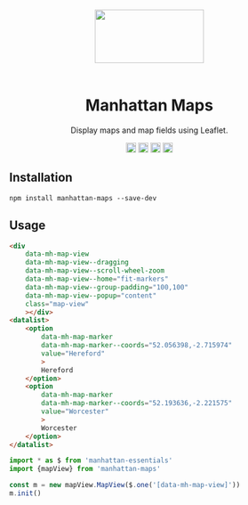 <div align="center">
    <img width="196" height="96" vspace="20" src="http://assets.getme.co.uk/manhattan-logo--variation-b.svg">
    <h1>Manhattan Maps</h1>
    <p>Display maps and map fields using Leaflet.</p>
    <a href="https://badge.fury.io/js/manhattan-maps"><img src="https://badge.fury.io/js/manhattan-maps.svg" alt="npm version" height="18"></a>
    <a href="https://travis-ci.org/GetmeUK/manhattan-js-maps"><img src="https://travis-ci.org/GetmeUK/manhattan-js-maps.svg?branch=master" alt="Build Status" height="18"></a>
    <a href='https://coveralls.io/github/GetmeUK/manhattan-js-maps?branch=master'><img src='https://coveralls.io/repos/github/GetmeUK/manhattan-js-maps/badge.svg?branch=master' alt='Coverage Status' height="18"/></a>
    <a href="https://david-dm.org/GetmeUK/manhattan-js-maps/"><img src='https://david-dm.org/GetmeUK/manhattan-js-maps/status.svg' alt='dependencies status' height="18"/></a>
</div>

## Installation

`npm install manhattan-maps --save-dev`


## Usage

```html
<div
    data-mh-map-view
    data-mh-map-view--dragging
    data-mh-map-view--scroll-wheel-zoom
    data-mh-map-view--home="fit-markers"
    data-mh-map-view--group-padding="100,100"
    data-mh-map-view--popup="content"
    class="map-view"
    ></div>
<datalist>
    <option
        data-mh-map-marker
        data-mh-map-marker--coords="52.056398,-2.715974"
        value="Hereford"
        >
        Hereford
    </option>
    <option
        data-mh-map-marker
        data-mh-map-marker--coords="52.193636,-2.221575"
        value="Worcester"
        >
        Worcester
    </option>
</datalist>
```

```JavaScript
import * as $ from 'manhattan-essentials'
import {mapView} from 'manhattan-maps'

const m = new mapView.MapView($.one('[data-mh-map-view]'))
m.init()
```
